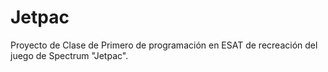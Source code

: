 # Jetpac
Proyecto de Clase de Primero de programación en ESAT de recreación del juego de Spectrum "Jetpac".
